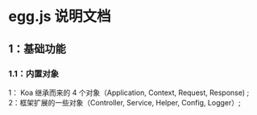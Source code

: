 # egg.js 说明文档

## 1：基础功能

### 1.1：内置对象
1： Koa 继承而来的 4 个对象（Application, Context, Request, Response) ;
2：框架扩展的一些对象（Controller, Service, Helper, Config, Logger）;